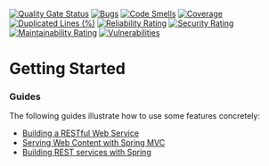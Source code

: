 [![Quality Gate Status](https://sonarcloud.io/api/project_badges/measure?project=membership&metric=alert_status)](https://sonarcloud.io/summary/new_code?id=membership) [![Bugs](https://sonarcloud.io/api/project_badges/measure?project=membership&metric=bugs)](https://sonarcloud.io/summary/new_code?id=membership)  [![Code Smells](https://sonarcloud.io/api/project_badges/measure?project=membership&metric=code_smells)](https://sonarcloud.io/summary/new_code?id=membership) [![Coverage](https://sonarcloud.io/api/project_badges/measure?project=membership&metric=coverage)](https://sonarcloud.io/summary/new_code?id=membership) [![Duplicated Lines (%)](https://sonarcloud.io/api/project_badges/measure?project=membership&metric=duplicated_lines_density)](https://sonarcloud.io/summary/new_code?id=membership) [![Reliability Rating](https://sonarcloud.io/api/project_badges/measure?project=membership&metric=reliability_rating)](https://sonarcloud.io/summary/new_code?id=membership) [![Security Rating](https://sonarcloud.io/api/project_badges/measure?project=membership&metric=security_rating)](https://sonarcloud.io/summary/new_code?id=membership)  [![Maintainability Rating](https://sonarcloud.io/api/project_badges/measure?project=membership&metric=sqale_rating)](https://sonarcloud.io/summary/new_code?id=membership)  [![Vulnerabilities](https://sonarcloud.io/api/project_badges/measure?project=membership&metric=vulnerabilities)](https://sonarcloud.io/summary/new_code?id=membership)
# Getting Started

### Guides
The following guides illustrate how to use some features concretely:

* [Building a RESTful Web Service](https://spring.io/guides/gs/rest-service/)
* [Serving Web Content with Spring MVC](https://spring.io/guides/gs/serving-web-content/)
* [Building REST services with Spring](https://spring.io/guides/tutorials/bookmarks/)


